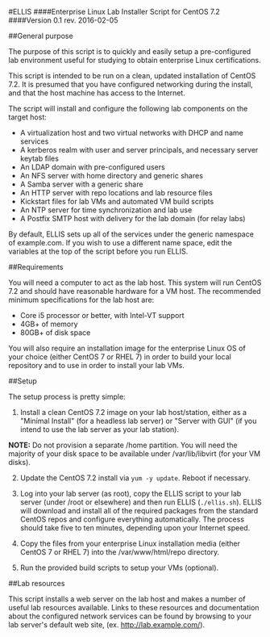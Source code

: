 #ELLIS
####Enterprise Linux Lab Installer Script for CentOS 7.2
####Version 0.1 rev. 2016-02-05 

##General purpose

The purpose of this script is to quickly and easily setup a pre-configured lab
environment useful for studying to obtain enterprise Linux certifications.

This script is intended to be run on a clean, updated installation of CentOS 7.2.
It is presumed that you have configured networking during the install, and that the
host machine has access to the Internet.

The script will install and configure the following lab components on the target host:

- A virtualization host and two virtual networks with DHCP and name services
- A kerberos realm with user and server principals, and necessary server keytab files
- An LDAP domain with pre-configured users
- An NFS server with home directory and generic shares
- A Samba server with a generic share
- An HTTP server with repo locations and lab resource files
- Kickstart files for lab VMs and automated VM build scripts
- An NTP server for time synchronization and lab use
- A Postfix SMTP host with delivery for the lab domain (for relay labs)

By default, ELLIS sets up all of the services under the generic namespace of example.com.
If you wish to use a different name space, edit the variables at the top of the script
before you run ELLIS.

##Requirements

You will need a computer to act as the lab host. This system will run CentOS 7.2 and should
have reasonable hardware for a VM host. The recommended minimum specifications for the lab
host are:

- Core i5 processor or better, with Intel-VT support
- 4GB+ of memory
- 80GB+ of disk space

You will also require an installation image for the enterprise Linux OS of your choice
(either CentOS 7 or RHEL 7) in order to build your local repository and to use in order
to install your lab VMs.

##Setup

The setup process is pretty simple:
 
1. Install a clean CentOS 7.2 image on your lab host/station, either as a "Minimal Install"
(for a headless lab server) or "Server with GUI" (if you intend to use the lab server as
your lab station).

**NOTE:** Do not provision a separate /home partition. You will need the majority
of your disk space to be available under /var/lib/libvirt (for your VM disks).

2. Update the CentOS 7.2 install via `yum -y update`. Reboot if necessary.
 
3. Log into your lab server (as root), copy the ELLIS script to your lab server (under 
/root or elsewhere) and then run ELLIS (`./ellis.sh`). ELLIS will download and install all 
of the required packages from the standard CentOS repos and configure everything automatically.
The process should take five to ten minutes, depending upon your Internet speed.
 
4. Copy the files from your enterprise Linux installation media (either CentOS 7 or RHEL 7)
into the /var/www/html/repo directory.

5. Run the provided build scripts to setup your VMs (optional).

##Lab resources

This script installs a web server on the lab host and makes a number of useful lab
resources available. Links to these resources and documentation about the configured
network services can be found by browsing to your lab server's default web site,
(ex. http://lab.example.com/).

